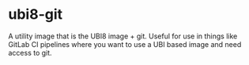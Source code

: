 # ubi8-git

A utility image that is the UBI8 image + git. Useful for use in things like GitLab CI pipelines where you want to use a UBI based image and need access to git.

